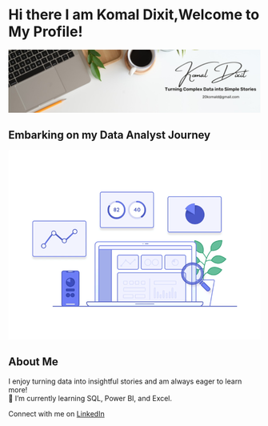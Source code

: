 # Hi there I am Komal Dixit,Welcome to My Profile!
<img src="https://raw.githubusercontent.com/komal-dixit/komal-dixit/refs/heads/main/intro.jpg"/>



## Embarking on my Data Analyst Journey

<img src="https://raw.githubusercontent.com/komal-dixit/komal-dixit/main/DA.gif" alt="Intro GIF" />

## About Me
I enjoy turning data into insightful stories and am always eager to learn more!  
🌱 I’m currently learning SQL, Power BI, and Excel.  
 
Connect with me on [LinkedIn](https://www.linkedin.com/in/komaldixit)



